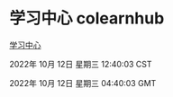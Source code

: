 # 学习中心 colearnhub
[学习中心](http://27.19.33.125:56308/colearnhub/)

2022年 10月 12日 星期三 12:40:03 CST

2022年 10月 12日 星期三 04:40:03 GMT
